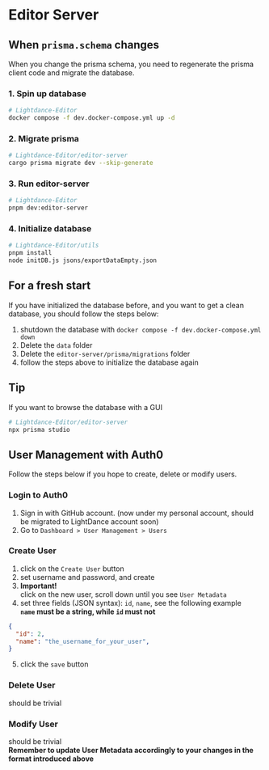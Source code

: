 # Editor Server

## When `prisma.schema` changes

When you change the prisma schema, you need to regenerate the prisma client code and migrate the database.

### 1. Spin up database

```sh
# Lightdance-Editor
docker compose -f dev.docker-compose.yml up -d
```

### 2. Migrate prisma

```sh
# Lightdance-Editor/editor-server
cargo prisma migrate dev --skip-generate
```

### 3. Run editor-server

```sh
# Lightdance-Editor
pnpm dev:editor-server
```

### 4. Initialize database

```sh
# Lightdance-Editor/utils
pnpm install
node initDB.js jsons/exportDataEmpty.json
```

## For a fresh start

If you have initialized the database before, and you want to get a clean database, you should follow the steps below:

1. shutdown the database with `docker compose -f dev.docker-compose.yml down`
2. Delete the `data` folder
3. Delete the `editor-server/prisma/migrations` folder
4. follow the steps above to initialize the database again

## Tip

If you want to browse the database with a GUI

```sh
# Lightdance-Editor/editor-server
npx prisma studio
```

## User Management with Auth0

Follow the steps below if you hope to create, delete or modify users.

### Login to Auth0
1. Sign in with GitHub account. (now under my personal account, should be migrated to LightDance account soon)
2. Go to `Dashboard > User Management > Users`

### Create User
1. click on the `Create User` button
2. set username and password, and create
3. **Important!** \
click on the new user, scroll down until you see `User Metadata`
4. set three fields (JSON syntax): `id`, `name`, see the following example\
**`name` must be a string, while `id` must not**
```json
{
  "id": 2,
  "name": "the_username_for_your_user",
}
```
5. click the `save` button

### Delete User
should be trivial

### Modify User
should be trivial\
**Remember to update User Metadata accordingly to your changes in the format introduced above**
